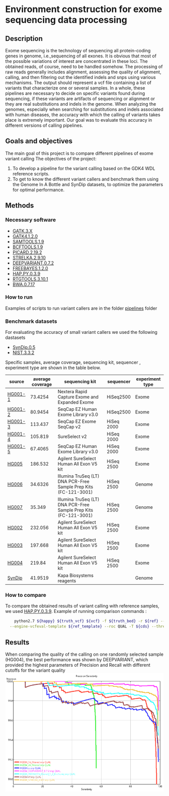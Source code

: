 # Environment construction for exome sequencing data processing

## Description
Exome sequencing is the technology of sequencing all protein-coding genes in genome, i.e.,sequencing of all exones. 
It is obvious that most of the possible variations of interest are concentrated in these loci. The obtained reads, of course, need to be handled somehow. 
The processing of raw reads generally includes alignment, assessing the quality of alignment, calling, and then filtering out the identified indels and snps using various mechanisms. The output should represent a vcf file containing a list of variants that characterize one or several samples. In a whole, these pipelines are necessary to decide on specific variants found during sequencing, if these variants are artifacts of sequencing or alignment or they are real substitutions and indels in the genome. When analyzing the genomes, especially when searching for substitutions and indels associated with human diseases, the accuracy with which the calling of variants takes place is extremely important. Our goal was to evaluate this accuracy in different versions of calling pipelines.

## Goals and objectives
The main goal of this project is to compare different pipelines of exome variant calling
The objectives of the project:
1) To develop a pipeline for the variant calling based on the GDK4 WDL reference scripts.
2) To get to know the different variant callers and benchmark them using the Genome In A Bottle and SynDip datasets, to optimize the parameters for optimal performance.
## Methods

### Necessary software

* [GATK.3.X](https://software.broadinstitute.org/gatk/download/archive)
* [GATK4.1.2.0](https://software.broadinstitute.org/gatk/download/index)
* [SAMTOOLS.1.9](https://github.com/samtools/samtools/releases/tag/1.9)
* [BCFTOOLS.1.9](https://github.com/samtools/bcftools/releases/tag/1.9)
* [PICARD.2.19.2](https://github.com/broadinstitute/picard/releases/tag/2.19.2)
* [STRELKA.2.9.10](https://github.com/Illumina/strelka/releases/tag/v2.9.10)
* [DEEPVARIANT.0.7.2](https://github.com/google/deepvariant/releases/tag/v0.7.2)
* [FREEBAYES.1.2.0](https://github.com/ekg/freebayes/releases/tag/v1.2.0)
* [HAP.PY.0.3.9](https://github.com/Illumina/hap.py/releases/tag/v0.3.9)
* [RTGTOOLS.3.10.1](https://github.com/RealTimeGenomics/rtg-tools/releases/tag/3.10.1)
* [BWA.0.7.17](https://github.com/lh3/bwa/releases/tag/v0.7.17)

### How to run

Examples of scripts to run variant callers are in the folder [pipelines](https://github.com/BI2019CallersBenchmarking/BI2019CallersBenchmarking/tree/master/pipelines) folder

### Benchmark datasets

For evaluating the accuracy of small variant callers we used the following dastasets

* [SynDip.0.5](https://github.com/lh3/CHM-eval/releases/tag/v0.5)
* [NIST.3.3.2](https://github.com/genome-in-a-bottle/giab_latest_release)

Specific samples, average coverage, sequencing kit, sequencer , experiment type are shown in the table below.

| source | average coverage | sequencing kit | sequencer | experiment type |
| --- | --- | --- | --- | --- |
| [HG001-1]() | 73.4254 | Nextera Rapid Capture Exome and Expanded Exome | HiSeq2500 | Exome |
| [HG001-2]() | 80.9454 | SeqCap EZ Human Exome Library v3.0 | HiSeq2500 | Exome |
| [HG001-3]() | 113.437 | SeqCap EZ Exome SeqCap v2 | HiSeq 2000 | Exome |
| [HG001-4]() | 105.819 | SureSelect v2 |HiSeq 2000 | Exome |
| [HG001-5]() | 67.4065 | SeqCap EZ Human Exome Library v3.0 | HiSeq 2000 | Exome |
| [HG005]() | 186.532 | Agilent SureSelect Human All Exon V5 kit | HiSeq 2500 | Exome |
| [HG006]() | 34.6326 | Illumina TruSeq (LT) DNA PCR-Free Sample Prep Kits (FC-121-3001) | HiSeq 2500 | Genome |
| [HG007]() | 35.349 | Illumina TruSeq (LT) DNA PCR-Free Sample Prep Kits (FC-121-3001) | HiSeq 2500 | Genome |
| [HG002]() | 232.056 | Agilent SureSelect Human All Exon V5 kit | HiSeq 2500 | Exome |
| [HG003]() | 197.668 | Agilent SureSelect Human All Exon V5 kit | HiSeq 2500 | Exome |
| [HG004]() | 219.84 | Agilent SureSelect Human All Exon V5 kit | HiSeq 2500 | Exome |
| [SynDip]() | 41.9519 | Kapa Biosystems reagents |  | Genome |

### How to compare
To compare the obtained results of variant calling with reference samples, we used [HAP.PY.0.3.9](https://github.com/Illumina/hap.py/releases/tag/v0.3.9).
Example of running comparison commands :
``` bash
	python2.7 ${happy} ${truth_vcf} ${vcf} -f ${truth_bed} -r ${ref} --engine=vcfeval \
  --engine-vcfeval-template ${ref_template} --roc QUAL -T ${cds} --threads 16 -o ${output_dir}/{$output_filename}
```
## Results


When comparing the quality of the calling on one randomly selected sample (HG004), the best performance was shown by DEEPVARIANT, which provided the highest parameters of Precision and Recall with different cutoffs for the variant quality
![Figure1](/Figures/Figure1.png)
